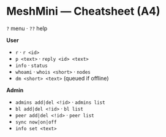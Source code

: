 # MeshMini — Cheatsheet (A4)

`?` menu · `??` help

**User**
- `r` · `r <id>`
- `p <text>` · `reply <id> <text>`
- `info` · `status`
- `whoami` · `whois <short>` · `nodes`
- `dm <short> <text>` (queued if offline)

**Admin**
- `admins add|del <!id>` · `admins list`
- `bl add|del <!id>` · `bl list`
- `peer add|del <!id>` · `peer list`
- `sync now|on|off`
- `info set <text>`
